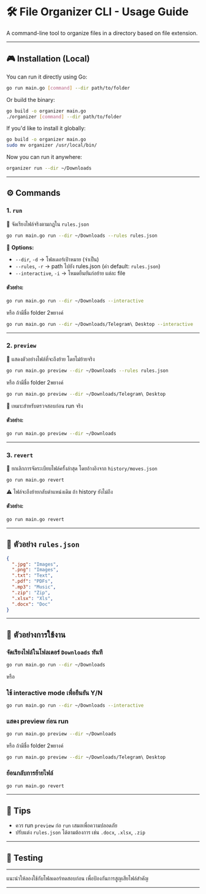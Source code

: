 # 🛠️ File Organizer CLI - Usage Guide

A command-line tool to organize files in a directory based on file extension.

---

## 🎮 Installation (Local)

You can run it directly using Go:

```bash
go run main.go [command] --dir path/to/folder
```

Or build the binary:

```bash
go build -o organizer main.go
./organizer [command] --dir path/to/folder
```

If you'd like to install it globally:

```bash
go build -o organizer main.go
sudo mv organizer /usr/local/bin/
```

Now you can run it anywhere:

```bash
organizer run --dir ~/Downloads
```

---

## ⚙️ Commands

### 1. `run`

📆 จัดเรียงไฟล์จริงตามกฎใน `rules.json`

```bash
go run main.go run --dir ~/Downloads --rules rules.json
```

📌 **Options:**

* `--dir`, `-d` → โฟลเดอร์เป้าหมาย (จำเป็น)
* `--rules`, `-r` → path ไปยัง rules.json (ค่า default: `rules.json`)
* `--interactive`, `-i` → โหมดยืนยันก่อย้าย แต่ละ file

#### ตัวอย่าง:

```bash
go run main.go run --dir ~/Downloads --interactive
```

หรือ ถ้ามีชื่อ folder 2พยางค์

```bash
go run main.go run --dir ~/Downloads/Telegram\ Desktop --interactive
```

---

### 2. `preview`

📅 แสดงตัวอย่างไฟล์ที่จะถึงย้าย โดยไม่ย้ายจริง

```bash
go run main.go preview --dir ~/Downloads --rules rules.json
```

หรือ ถ้ามีชื่อ folder 2พยางค์

```bash
go run main.go preview --dir ~/Downloads/Telegram\ Desktop
```

🔹 เหมาะสำหรับตรวจสอบก่อน run จริง

#### ตัวอย่าง:

```bash
go run main.go preview --dir ~/Downloads
```

---

### 3. `revert`

🔄 ยกเลิกการจัดระเบียบไฟล์ครั้งล่าสุด โดยอ้างอิงจาก `history/moves.json`

```bash
go run main.go revert
```

⚠️ ไฟล์จะถึงย้ายกลับตำแหน่งเดิม ถ้า history ยังไม่ถึง

#### ตัวอย่าง:

```bash
go run main.go revert
```

---

## 📜 ตัวอย่าง `rules.json`

```json
{
  ".jpg": "Images",
  ".png": "Images",
  ".txt": "Text",
  ".pdf": "PDFs",
  ".mp3": "Music",
  ".zip": "Zip",
  ".xlsx": "Xls",
  ".docx": "Doc"
}
```

---

## 📃 ตัวอย่างการใช้งาน

### จัดเรียงไฟล์ในโฟลเดอร์ `Downloads` ทันที

```bash
go run main.go run --dir ~/Downloads
```

หรือ

### ใช้ interactive mode เพื่อยืนยัน Y/N

```bash
go run main.go run --dir ~/Downloads --interactive
```

### แสดง preview ก่อน run

```bash
go run main.go preview --dir ~/Downloads
```

หรือ ถ้ามีชื่อ folder 2พยางค์

```bash
go run main.go preview --dir ~/Downloads/Telegram\ Desktop
```

### ย้อนกลับการย้ายไฟล์

```bash
go run main.go revert
```

---

## 📌 Tips

* ควร run `preview` ก่อ `run` เสมอเพื่อความปลอดภัย
* ปรับแต่ง `rules.json` ได้ตามต้องการ เช่น `.docx`, `.xlsx`, `.zip`

---

## 🥪 Testing
****
แนะนำให้ลองใช้กับโฟลเดอร์ทดสอบก่อน เพื่อป้องกันการสูญเสียไฟล์สำคัญ

---
